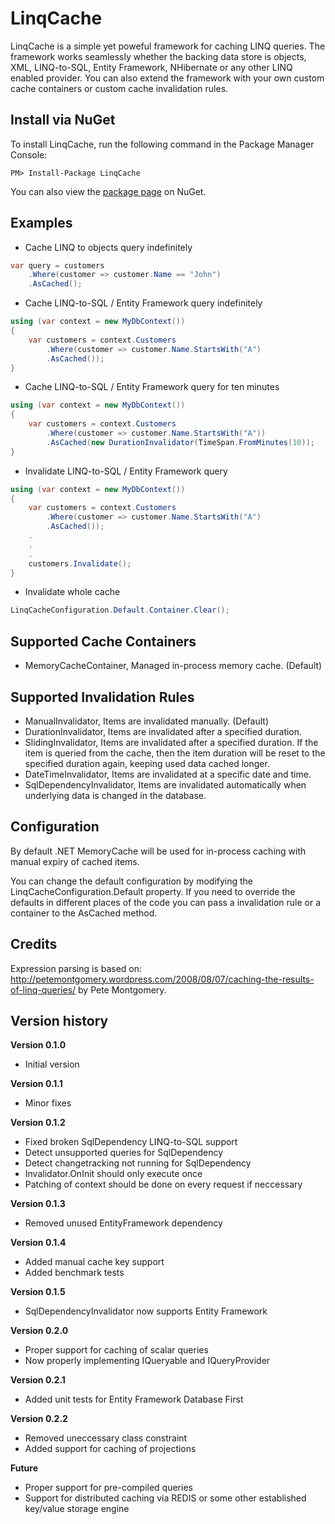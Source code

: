 LinqCache
=========
LinqCache is a simple yet poweful framework for caching LINQ queries. 
The framework works seamlessly whether the backing data store is objects, XML, LINQ-to-SQL, Entity Framework, NHibernate or any other LINQ enabled provider. 
You can also extend the framework with your own custom cache containers or custom cache invalidation rules.

Install via NuGet
-----------------
To install LinqCache, run the following command in the Package Manager Console:
```
PM> Install-Package LinqCache
```

You can also view the [package page](http://www.nuget.org/packages/LinqCache/) on NuGet.

Examples
--------
+ Cache LINQ to objects query indefinitely
```C#
var query = customers
	.Where(customer => customer.Name == "John")
	.AsCached();
```

+ Cache LINQ-to-SQL / Entity Framework query indefinitely
```C#
using (var context = new MyDbContext())
{
	var customers = context.Customers
		.Where(customer => customer.Name.StartsWith("A")
		.AsCached());
}
```

+ Cache LINQ-to-SQL / Entity Framework query for ten minutes
```C#
using (var context = new MyDbContext())
{
	var customers = context.Customers
		.Where(customer => customer.Name.StartsWith("A"))
		.AsCached(new DurationInvalidator(TimeSpan.FromMinutes(10));
}
```
+ Invalidate LINQ-to-SQL / Entity Framework query
```C#
using (var context = new MyDbContext())
{
	var customers = context.Customers
		.Where(customer => customer.Name.StartsWith("A")
		.AsCached());
	.
	.
	.
	customers.Invalidate();
}

```
+ Invalidate whole cache
```C#
LinqCacheConfiguration.Default.Container.Clear();
```

Supported Cache Containers
--------------------------
+ MemoryCacheContainer, Managed in-process memory cache. (Default)

Supported Invalidation Rules
----------------------------
+ ManualInvalidator, Items are invalidated manually. (Default)
+ DurationInvalidator, Items are invalidated after a specified duration.
+ SlidingInvalidator, Items are invalidated after a specified duration. If the item is queried from the cache, then the item duration will be reset to the specified duration again, keeping used data cached longer.
+ DateTimeInvalidator, Items are invalidated at a specific date and time.
+ SqlDependencyInvalidator, Items are invalidated automatically when underlying data is changed in the database.

Configuration
-------------
By default .NET MemoryCache will be used for in-process caching with manual expiry of cached items.

You can change the default configuration by modifying the LinqCacheConfiguration.Default property. If you need to override the defaults in different places of the code you can pass a invalidation rule or a container to the AsCached method.

Credits
-------
Expression parsing is based on: http://petemontgomery.wordpress.com/2008/08/07/caching-the-results-of-linq-queries/ by Pete Montgomery.


Version history
---------------
**Version 0.1.0**
+ Initial version

**Version 0.1.1**
+ Minor fixes

**Version 0.1.2**
+ Fixed broken SqlDependency LINQ-to-SQL support
+ Detect unsupported queries for SqlDependency
+ Detect changetracking not running for SqlDependency
+ Invalidator.OnInit should only execute once
+ Patching of context should be done on every request if neccessary

**Version 0.1.3**
+ Removed unused EntityFramework dependency

**Version 0.1.4**
+ Added manual cache key support
+ Added benchmark tests

**Version 0.1.5**
+ SqlDependencyInvalidator now supports Entity Framework

**Version 0.2.0**
+ Proper support for caching of scalar queries
+ Now properly implementing IQueryable<T> and IQueryProvider

**Version 0.2.1**
+ Added unit tests for Entity Framework Database First

**Version 0.2.2**
+ Removed uneccessary class constraint
+ Added support for caching of projections

**Future**
+ Proper support for pre-compiled queries
+ Support for distributed caching via REDIS or some other established key/value storage engine